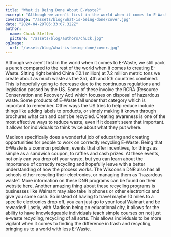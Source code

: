 ```yaml
---
title: "What is Being Done About E-Waste?"
excerpt: "Although we aren’t first in the world when it comes to E-Waste, we still pack a punch compared to the rest of the world when it comes to creating E-Waste. Sitting right behind China."
coverImage: "/assets/blog/what-is-being-done/cover.jpg"
date: "2024-04-29T05:33:07.322Z"
author:
  name: Chuck Steffen
  picture: "/assets/blog/authors/chuck.jpg"
ogImage:
  url: "/assets/blog/what-is-being-done/cover.jpg"
---
```

Although we aren’t first in the world when it comes to E-Waste, we still pack a punch compared to the rest of the world when it comes to creating E-Waste. Sitting right behind China (12.1 million) at 7.2 million metric tons we create about as much waste as the 3rd, 4th and 5th countries combined. This is hopefully going to decrease due to the continuous regulations and legislation passed by the US. Some of these involve the RCRA (Resource Conservation and Recovery Act) which focuses on disposal of hazardous waste. Some products of E-Waste fall under that category which is important to remember. Other ways the US tries to help reduce include things like adding labels to products, or simply making it known through brochures what can and can’t be recycled. Creating awareness is one of the most effective ways to reduce waste, even if it doesn’t seem that important. It allows for individuals to think twice about what they put where.

Madison specifically does a wonderful job of educating and creating opportunities for people to work on correctly recycling E-Waste. Being that E-Waste is a common problem, events that offer incentives, for things as simple as a sandwich coupon, to raffles and cash prizes. At these events, not only can you drop off your waste, but you can learn about the importance of correctly recycling and hopefully leave with a better understanding of how the process works. The Wisconsin DNR also has all schools either recycling their electronics, or managing them as “hazardous waste”.  More information on these DNR programs can be found on their website [here](https://dnr.wisconsin.gov/topic/Ecycle/Schools.html). Another amazing thing about these recycling programs is businesses like Walmart may also take in phones or other electronics and give you some cash. So instead of having to travel maybe 10 miles to a specific electronics drop off, you can just go to your local Walmart and be rewarded! Lastly, with Madison being an educational city, it allows for the ability to have knowledgeable individuals teach simple courses on not just e-waste recycling, recycling of all sorts. This allows individuals to be more vigilant when it comes to finding the difference in trash and recycling, bringing us to a world with less E-Waste.